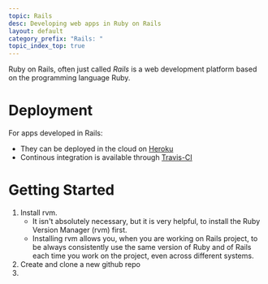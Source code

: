 ```yaml
---
topic: Rails
desc: Developing web apps in Ruby on Rails
layout: default
category_prefix: "Rails: "
topic_index_top: true
---
```


Ruby on Rails, often just called  *Rails* is a web development platform based on the programming language Ruby.

# Deployment

For apps developed in Rails:

* They can be deployed in the cloud on [Heroku](/topics/heroku)
* Continous integration is available through [Travis-CI](/topics/travis-ci/)

# Getting Started

1.  Install rvm.
    * It isn't absolutely necessary, but it is very helpful, to install the Ruby Version Manager (rvm) first.
    * Installing rvm allows you, when you are working on Rails project, to be always consistently use the same version of
        Ruby and of Rails each time you work on the project, even across different systems.
2.  Create and clone a new github repo
3.  

